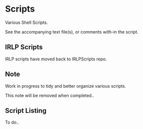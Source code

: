 # Scripts

Various Shell Scripts.

See the accompanying text file(s), or comments with-in the script.

## IRLP Scripts

IRLP scripts have moved back to IRLPScripts repo.

## Note

Work in progress to tidy and better organize various scripts.

This note will be removed when completed..

## Script Listing

To do..
